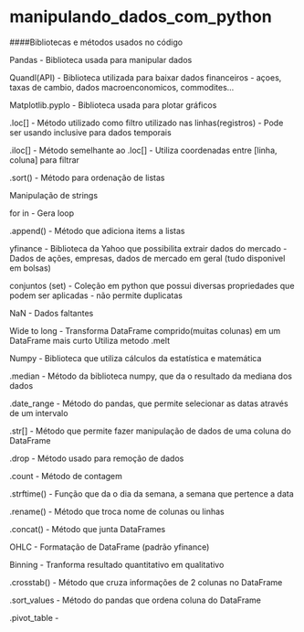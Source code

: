 # manipulando_dados_com_python

####Bibliotecas e métodos usados no código

Pandas        - Biblioteca usada para manipular dados

Quandl(API)   - Biblioteca utilizada para baixar dados financeiros
              - açoes, taxas de cambio, dados macroenconomicos, commodites...

Matplotlib.pyplo - Biblioteca usada para plotar gráficos

.loc[]    - Método utilizado como filtro utilizado nas linhas(registros)
          - Pode ser usando inclusive para dados temporais

.iloc[]   - Método semelhante ao .loc[]
          - Utiliza coordenadas entre [linha, coluna] para filtrar

.sort()   - Método para ordenação de listas

Manipulação de strings

for in    - Gera loop 

.append() - Método que adiciona items a listas

yfinance  - Biblioteca da Yahoo que possibilita extrair dados do mercado
          - Dados de ações, empresas, dados de mercado em geral (tudo disponivel em bolsas)
          
conjuntos (set) - Coleção em python que possui diversas propriedades que podem ser aplicadas 
                - não permite duplicatas
                
NaN       - Dados faltantes

Wide to long  - Transforma DataFrame comprido(muitas colunas) em um DataFrame mais curto
              Utiliza metodo .melt

Numpy     - Biblioteca que utiliza cálculos da estatística e matemática

.median   - Método da biblioteca numpy, que da o resultado da mediana dos dados

.date_range   - Método do pandas, que permite selecionar as datas através de um intervalo

.str[]    - Método que permite fazer manipulação de dados de uma coluna do DataFrame

.drop     - Método usado para remoção de dados

.count    - Método de contagem

.strftime() - Função que da o dia da semana, a semana que pertence a data

.rename()   - Método que troca nome de colunas ou linhas

.concat()   - Método que junta DataFrames

OHLC        - Formatação de DataFrame (padrão yfinance)

Binning     - Tranforma resultado quantitativo em qualitativo

.crosstab() - Método que cruza informações de 2 colunas no DataFrame

.sort_values  - Método do pandas que ordena coluna do DataFrame

.pivot_table  - 



